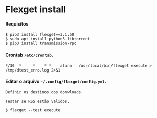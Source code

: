 # Flexget install

#### Requisitos

```
$ pip3 install flexget==3.1.50
$ sudo apt install python3-libtorrent
$ pip3 install transmission-rpc
```

#### Crontab `/etc/crontab`.

```
*/30  *     *    * *    alann   /usr/local/bin/flexget execute > /tmp/dtest_erro.log 2>&1
```

#### Editar o arquivo `~/.config/flexget/config.yml`.

```
Definir os destinos dos donwloads.

Testar se RSS estão validos.

$ flexget --test execute

```
